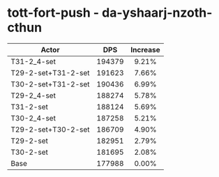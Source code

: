 # tott-fort-push - da-yshaarj-nzoth-cthun
| Actor | DPS | Increase |
|---|:---:|:---:|
|T31-2_4-set|194379|9.21%|
|T29-2-set+T31-2-set|191623|7.66%|
|T30-2-set+T31-2-set|190436|6.99%|
|T29-2_4-set|188274|5.78%|
|T31-2-set|188124|5.69%|
|T30-2_4-set|187258|5.21%|
|T29-2-set+T30-2-set|186709|4.90%|
|T29-2-set|182951|2.79%|
|T30-2-set|181695|2.08%|
|Base|177988|0.00%|
